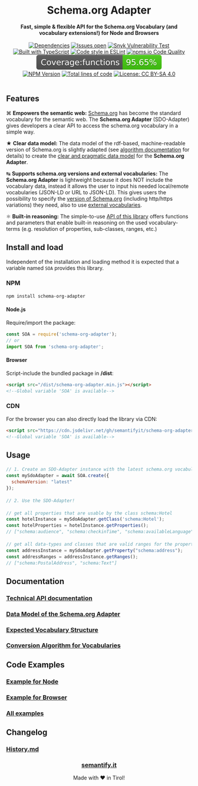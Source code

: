 <div align="center">
<h1>Schema.org Adapter</h1>
<b>Fast, simple & flexible API for the Schema.org Vocabulary (and vocabulary extensions!) for Node and Browsers</b>
<br><br>
<a href="https://libraries.io/npm/schema-org-adapter"><img src="https://img.shields.io/librariesio/release/npm/schema-org-adapter" alt="Dependencies" /></a>
<a href="https://github.com/semantifyit/schema-org-adapter/issues"><img src="https://img.shields.io/github/issues/semantifyit/schema-org-adapter.svg" alt="Issues open" /></a>
<a href="https://github.com/semantifyit/schema-org-adapter/issues"><img src="https://img.shields.io/snyk/vulnerabilities/github/semantifyit/schema-org-adapter" alt="Snyk Vulnerability Test" /></a>
<br>
<a href="https://www.typescriptlang.org/"><img src="https://img.shields.io/npm/types/scrub-js.svg" alt="Built with TypeScript" /></a>
<a href="https://eslint.org/"><img src="https://img.shields.io/badge/code%20style-ESLint-brightgreen" alt="Code style in ESLint" /></a>
<a href="https://npms.io/search?q=schema-org-adapter"><img src="https://img.shields.io/npms-io/quality-score/schema-org-adapter" alt="npms.io Code Quality" /></a>
<img src="https://raw.githubusercontent.com/semantifyit/schema-org-adapter/master/docu/coverage/badge-functions.svg?sanitize=true" alt="Functions test coverage" />
<br>
<a href="https://www.npmjs.com/package/schema-org-adapter" rel="nofollow"><img src="https://img.shields.io/npm/v/schema-org-adapter.svg" alt="NPM Version"></a>
<a href="https://github.com/semantifyit/schema-org-adapter/"><img src="https://img.shields.io/tokei/lines/github/semantifyit/schema-org-adapter" alt="Total lines of code" /></a>
<a href="https://www.apache.org/licenses/LICENSE-2.0"><img src="https://img.shields.io/badge/License-Apache%202.0-blue.svg" alt="License: CC BY-SA 4.0" /></a>
</div>
<br>

## Features
&#8984; **Empowers the semantic web:** <a href="http://schema.org/" target="_blank">Schema.org</a> has become the standard vocabulary for the semantic web. The **Schema.org Adapter** (SDO-Adapter) gives developers a clear API to access the schema.org vocabulary in a simple way.

&#9733; **Clear data model:** The data model of the rdf-based, machine-readable version of Schema.org is slightly adapted (see <a href="https://github.com/semantifyit/schema-org-adapter/blob/master/docu/algorithm.md" target="_blank">algorithm documentation</a> for details) to create the <a href="https://github.com/semantifyit/schema-org-adapter/blob/master/docu/dataModel.md" target="_blank">clear and pragmatic data model</a> for the **Schema.org Adapter**.

&#8633; **Supports schema.org versions and external vocabularies:** The **Schema.org Adapter** is lightweight because it does NOT include the vocabulary data, instead it allows the user to input his needed local/remote vocabularies (JSON-LD or URL to JSON-LD). This gives users the possibility to specify the <a href="https://schema.org/docs/developers.html" target="_blank">version of Schema.org</a> (including http/https variations) they need, also to use <a href="https://github.com/semantifyit/schema-org-adapter/blob/master/docu/vocabulary.md" target="_blank">external vocabularies</a>.

&#9883; **Built-in reasoning:** The simple-to-use [API of this library](https://semantifyit.github.io/schema-org-adapter/)  offers functions and parameters that enable built-in reasoning on the used vocabulary-terms (e.g. resolution of properties, sub-classes, ranges, etc.)


## Install and load

Independent of the installation and loading method it is expected that a variable named `SOA` provides this library.

### NPM

```bash
npm install schema-org-adapter
```

#### Node.js

Require/import the package:

```javascript
const SOA = require('schema-org-adapter');
// or
import SOA from 'schema-org-adapter';
```

#### Browser

Script-include the bundled package in **/dist**:

```html
<script src="/dist/schema-org-adapter.min.js"></script>
<!--Global variable 'SOA' is available-->
```

### CDN

For the browser you can also directly load the library via CDN:

```html
<script src="https://cdn.jsdelivr.net/gh/semantifyit/schema-org-adapter/dist/schema-org-adapter.min.js"></script>
<!--Global variable 'SOA' is available-->
```

## Usage

```javascript
// 1. Create an SDO-Adapter instance with the latest schema.org vocabulary version
const mySdoAdapter = await SOA.create({
  schemaVersion: "latest"
});

// 2. Use the SDO-Adapter!

// get all properties that are usable by the class schema:Hotel
const hotelInstance = mySdoAdapter.getClass('schema:Hotel');
const hotelProperties = hotelInstance.getProperties();
// ["schema:audience", "schema:checkinTime", "schema:availableLanguage", ...]

// get all data-types and classes that are valid ranges for the property schema:address
const addressInstance = mySdoAdapter.getProperty("schema:address");
const addressRanges = addressInstance.getRanges();
// ["schema:PostalAddress", "schema:Text"]
```

## Documentation

### [Technical API documentation](https://semantifyit.github.io/schema-org-adapter/)
### [Data Model of the Schema.org Adapter](https://github.com/semantifyit/schema-org-adapter/blob/master/docu/dataModel.md)
### [Expected Vocabulary Structure](https://github.com/semantifyit/schema-org-adapter/blob/master/docu/vocabulary.md)
### [Conversion Algorithm for Vocabularies](https://github.com/semantifyit/schema-org-adapter/blob/master/docu/algorithm.md)

## Code Examples

### [Example for Node](https://github.com/semantifyit/schema-org-adapter/blob/master/docu/examples/example-node-2.js)
### [Example for Browser](https://github.com/semantifyit/schema-org-adapter/blob/master/docu/examples/example-browser-2.html)
### [All examples](https://github.com/semantifyit/schema-org-adapter/blob/master/docu/examples)

## Changelog

### [History.md](https://github.com/semantifyit/schema-org-adapter/blob/master/History.md)

<div align="center">
<h3><a href="https://semantify.it/" target="_blank">semantify.it</a></h3>
Made with &#10084;	 in Tirol!
</div>


